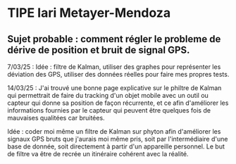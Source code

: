 # TIPE Iari Metayer-Mendoza

## Sujet probable : comment régler le probleme de dérive de position et bruit de signal GPS.

7/03/25 : 
  Idée : filtre de Kalman, utiliser des graphes pour représenter les déviation des GPS, utiliser des données réelles pour faire mes propres     tests.

14/03/25 : J'ai trouvé une bonne page explicative sur le philtre de Kalman qui permettrait de faire du tracking d'un objet mobile avec un outil ou capteur qui donne sa position de façon récurrente, et ce afin d'améliorer les informations fournies par le capteur qui peuvent être quelques fois de mauvaises qualitées car bruitées. 

Idée : coder moi même un filtre de Kalman sur phyton afin d'améliorer les signaux GPS bruts que j'aurais moi même pris, soit par l'intermédiaire d'une base de donnée, soit directement à partir d'un appareille personnel. Le but de filtre va être de recrée un itinéraire cohérent avec la réalité.
